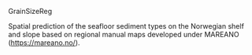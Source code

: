 GrainSizeReg

Spatial prediction of the seafloor sediment types on the Norwegian shelf and slope based on regional manual maps developed under MAREANO (https://mareano.no/).